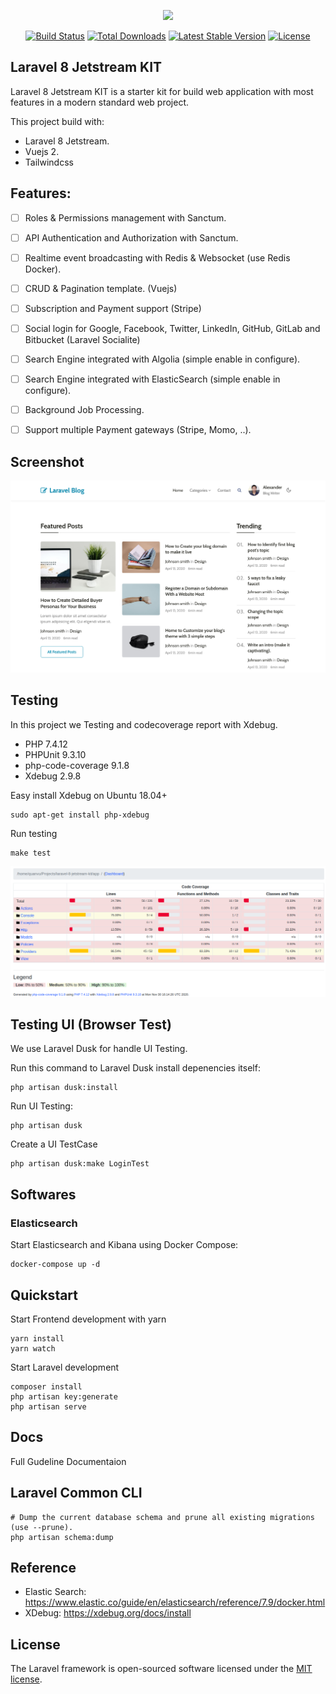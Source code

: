 <p align="center"><a href="https://laravel.com" target="_blank"><img src="https://raw.githubusercontent.com/laravel/art/master/logo-lockup/5%20SVG/2%20CMYK/1%20Full%20Color/laravel-logolockup-cmyk-red.svg" width="400"></a></p>

<p align="center">
<a href="https://travis-ci.org/laravel/framework"><img src="https://travis-ci.org/laravel/framework.svg" alt="Build Status"></a>
<a href="https://packagist.org/packages/laravel/framework"><img src="https://poser.pugx.org/laravel/framework/d/total.svg" alt="Total Downloads"></a>
<a href="https://packagist.org/packages/laravel/framework"><img src="https://poser.pugx.org/laravel/framework/v/stable.svg" alt="Latest Stable Version"></a>
<a href="https://packagist.org/packages/laravel/framework"><img src="https://poser.pugx.org/laravel/framework/license.svg" alt="License"></a>
</p>

## Laravel 8 Jetstream KIT

Laravel 8 Jetstream KIT is a starter kit for build web application with most features in a modern standard web project.

This project build with:

- Laravel 8 Jetstream.
- Vuejs 2.
- Tailwindcss

## Features:

- [ ] Roles & Permissions management with Sanctum.
- [ ] API Authentication and Authorization with Sanctum.
- [ ] Realtime event broadcasting with Redis & Websocket (use Redis Docker).
- [ ] CRUD & Pagination template. (Vuejs)
- [ ] Subscription and Payment support (Stripe)
- [ ] Social login for Google, Facebook, Twitter, LinkedIn, GitHub, GitLab and Bitbucket (Laravel Socialite)
- [ ] Search Engine integrated with Algolia (simple enable in configure).
- [ ] Search Engine integrated with ElasticSearch (simple enable in configure).
- [ ] Background Job Processing.
- [ ] Support multiple Payment gateways (Stripe, Momo, ..).


## Screenshot

![Laravel 8 Jetstream Kit](screenshot.png)

## Testing

In this project we Testing and codecoverage report with Xdebug.

- PHP 7.4.12
- PHPUnit 9.3.10
- php-code-coverage 9.1.8
- Xdebug 2.9.8

Easy install Xdebug on Ubuntu 18.04+

```shell
sudo apt-get install php-xdebug
```

Run testing

```shell
make test
```

![Code Coverage](screenshot-code-coverage.png)

## Testing UI (Browser Test)

We use Laravel Dusk for handle UI Testing.

Run this command to Laravel Dusk install depenencies itself:

```shell
php artisan dusk:install
```

Run UI Testing:

```shell
php artisan dusk
```

Create a UI TestCase

```shell
php artisan dusk:make LoginTest
```



## Softwares

### Elasticsearch

Start Elasticsearch and Kibana using Docker Compose:

```shell
docker-compose up -d
```

## Quickstart

Start Frontend development with yarn

```shell
yarn install
yarn watch
```

Start Laravel development

```shell
composer install
php artisan key:generate
php artisan serve
```

## Docs

Full Gudeline Documentaion

## Laravel Common CLI

```shell
# Dump the current database schema and prune all existing migrations (use --prune).
php artisan schema:dump
```


## Reference

- Elastic Search: https://www.elastic.co/guide/en/elasticsearch/reference/7.9/docker.html
- XDebug: https://xdebug.org/docs/install


## License

The Laravel framework is open-sourced software licensed under the [MIT license](https://opensource.org/licenses/MIT).
